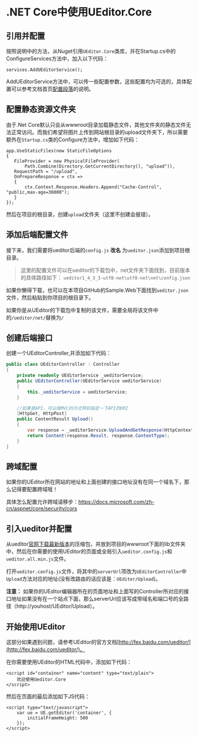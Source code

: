 # .NET Core中使用UEditor.Core
## 引用并配置
按照说明中的方法，从Nuget引用`UEditor.Core`类库，并在Startup.cs中的ConfigureServices方法中，加入以下代码：
```
services.AddUEditorService();
```
AddUEditorService方法中，可以传一些配置参数，这些配置均为可选的，具体配置可以参考文档首页[配置段落](https://github.com/baiyunchen/UEditor.Core#%E9%85%8D%E7%BD%AE)的说明。

## 配置静态资源文件夹

由于.Net Core默认只会从wwwroot目录加载静态文件，其他文件夹的静态文件无法正常访问。而我们希望将图片上传到网站根目录的upload文件夹下，所以需要额外在`Startup.cs`类的Configure方法中，增加如下代码：

```
app.UseStaticFiles(new StaticFileOptions
{
   FileProvider = new PhysicalFileProvider(
       Path.Combine(Directory.GetCurrentDirectory(), "upload")),
   RequestPath = "/upload",
   OnPrepareResponse = ctx =>
   {
       ctx.Context.Response.Headers.Append("Cache-Control", "public,max-age=36000");
   }
});
```
然后在项目的根目录，创建`upload`文件夹（这里不创建会报错）。

## 添加后端配置文件

接下来，我们需要将ueditor后端的`config.js` **改名** 为`ueditor.json`添加到项目根目录。

> 这里的配置文件可以在ueditor的下载包中，net文件夹下面找到，目前版本的具体路径如下：
`ueditor1_4_3_3-utf8-net\utf8-net\net\config.json`

如果你懒得下载，也可以在本项目GitHub的Sample.Web下面找到`ueditor.json`文件，然后粘贴到你项目的根目录下。

如果你是从UEditor的下载包中复制的该文件，需要全局将该文件中的`/ueditor/net/`替换为`/`

## 创建后端接口
创建一个UEditorController,并添加如下代码：
```csharp
public class UEditorController : Controller
{
    private readonly UEditorService _ueditorService;
    public UEditorController(UEditorService ueditorService)
    {
        this._ueditorService = ueditorService;
    }

	//如果是API，可以按MVC的方式特别指定一下API的URI
    [HttpGet, HttpPost]   
    public ContentResult Upload()
    {
        var response = _ueditorService.UploadAndGetResponse(HttpContext);
        return Content(response.Result, response.ContentType);
    }
}
```

## 跨域配置

如果你的UEditor所在网站的地址和上面创建的接口地址没有在同一个域名下，那么记得要配置跨域哦！

具体怎么配置允许跨域请移步：https://docs.microsoft.com/zh-cn/aspnet/core/security/cors

## 引入ueditor并配置

从ueditor[官网下载最新版本](http://ueditor.baidu.com/website/download.html#ueditor)的压缩包，并放到项目的wwwroot下面的lib文件夹中，然后在你需要的使用UEditor的页面或全局引入`ueditor.config.js`和`ueditor.all.min.js`文件。

打开`ueditor.config.js`文件，将其中的`serverUrl`项改为`UEditorController`中`Upload`方法对应的地址(没有改路由的话应该是：`UEditor/Upload`)。

**注意：** 如果你的UEditor编辑器所在的页面地址和上面写的Controller所对应的接口地址如果没有在一个站点下面，那么serverUrl应该写成带域名和端口号的全路径（http://youhost/UEditor/Upload）。

## 开始使用UEditor
这部分如果遇到问题，请参考UEditor的官方文档[http://fex.baidu.com/ueditor/](http://fex.baidu.com/ueditor/)。

在你需要使用UEditor的HTML代码中，添加如下代码：
```
<script id="container" name="content" type="text/plain">
    欢迎使用Ueditor.Core
</script>
```
然后在页面的最后添加如下JS代码：
```
<script type="text/javascript">
    var ue = UE.getEditor('container', {
        initialFrameHeight: 500
    });
</script>
```
